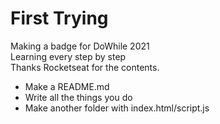 # First Trying


Making a badge for DoWhile 2021 <br>
Learning every step by step <br>
Thanks Rocketseat for the contents.

- Make a README.md 
- Write all the things you do 
- Make another folder with index.html/script.js

